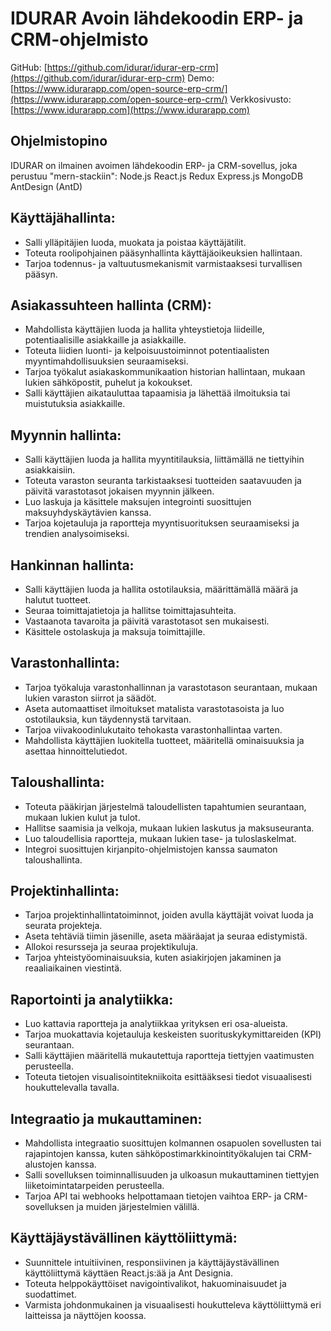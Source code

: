 # IDURAR Avoin lähdekoodin ERP- ja CRM-ohjelmisto

GitHub: [https://github.com/idurar/idurar-erp-crm](https://github.com/idurar/idurar-erp-crm)
Demo: [https://www.idurarapp.com/open-source-erp-crm/](https://www.idurarapp.com/open-source-erp-crm/)
Verkkosivusto: [https://www.idurarapp.com](https://www.idurarapp.com)

## Ohjelmistopino

IDURAR on ilmainen avoimen lähdekoodin ERP- ja CRM-sovellus, joka perustuu "mern-stackiin": Node.js React.js Redux Express.js MongoDB AntDesign (AntD)

## Käyttäjähallinta:

- Salli ylläpitäjien luoda, muokata ja poistaa käyttäjätilit.
- Toteuta roolipohjainen pääsynhallinta käyttäjäoikeuksien hallintaan.
- Tarjoa todennus- ja valtuutusmekanismit varmistaaksesi turvallisen pääsyn.

## Asiakassuhteen hallinta (CRM):

- Mahdollista käyttäjien luoda ja hallita yhteystietoja liideille, potentiaalisille asiakkaille ja asiakkaille.
- Toteuta liidien luonti- ja kelpoisuustoiminnot potentiaalisten myyntimahdollisuuksien seuraamiseksi.
- Tarjoa työkalut asiakaskommunikaation historian hallintaan, mukaan lukien sähköpostit, puhelut ja kokoukset.
- Salli käyttäjien aikatauluttaa tapaamisia ja lähettää ilmoituksia tai muistutuksia asiakkaille.

## Myynnin hallinta:

- Salli käyttäjien luoda ja hallita myyntitilauksia, liittämällä ne tiettyihin asiakkaisiin.
- Toteuta varaston seuranta tarkistaaksesi tuotteiden saatavuuden ja päivitä varastotasot jokaisen myynnin jälkeen.
- Luo laskuja ja käsittele maksujen integrointi suosittujen maksuyhdyskäytävien kanssa.
- Tarjoa kojetauluja ja raportteja myyntisuorituksen seuraamiseksi ja trendien analysoimiseksi.

## Hankinnan hallinta:

- Salli käyttäjien luoda ja hallita ostotilauksia, määrittämällä määrä ja halutut tuotteet.
- Seuraa toimittajatietoja ja hallitse toimittajasuhteita.
- Vastaanota tavaroita ja päivitä varastotasot sen mukaisesti.
- Käsittele ostolaskuja ja maksuja toimittajille.

## Varastonhallinta:

- Tarjoa työkaluja varastonhallinnan ja varastotason seurantaan, mukaan lukien varaston siirrot ja säädöt.
- Aseta automaattiset ilmoitukset matalista varastotasoista ja luo ostotilauksia, kun täydennystä tarvitaan.
- Tarjoa viivakoodinlukutaito tehokasta varastonhallintaa varten.
- Mahdollista käyttäjien luokitella tuotteet, määritellä ominaisuuksia ja asettaa hinnoittelutiedot.

## Taloushallinta:

- Toteuta pääkirjan järjestelmä taloudellisten tapahtumien seurantaan, mukaan lukien kulut ja tulot.
- Hallitse saamisia ja velkoja, mukaan lukien laskutus ja maksuseuranta.
- Luo taloudellisia raportteja, mukaan lukien tase- ja tuloslaskelmat.
- Integroi suosittujen kirjanpito-ohjelmistojen kanssa saumaton taloushallinta.

## Projektinhallinta:

- Tarjoa projektinhallintatoiminnot, joiden avulla käyttäjät voivat luoda ja seurata projekteja.
- Aseta tehtäviä tiimin jäsenille, aseta määräajat ja seuraa edistymistä.
- Allokoi resursseja ja seuraa projektikuluja.
- Tarjoa yhteistyöominaisuuksia, kuten asiakirjojen jakaminen ja reaaliaikainen viestintä.

## Raportointi ja analytiikka:

- Luo kattavia raportteja ja analytiikkaa yrityksen eri osa-alueista.
- Tarjoa muokattavia kojetauluja keskeisten suorituskykymittareiden (KPI) seurantaan.
- Salli käyttäjien määritellä mukautettuja raportteja tiettyjen vaatimusten perusteella.
- Toteuta tietojen visualisointitekniikoita esittääksesi tiedot visuaalisesti houkuttelevalla tavalla.

## Integraatio ja mukauttaminen:

- Mahdollista integraatio suosittujen kolmannen osapuolen sovellusten tai rajapintojen kanssa, kuten sähköpostimarkkinointityökalujen tai CRM-alustojen kanssa.
- Salli sovelluksen toiminnallisuuden ja ulkoasun mukauttaminen tiettyjen liiketoimintatarpeiden perusteella.
- Tarjoa API tai webhooks helpottamaan tietojen vaihtoa ERP- ja CRM-sovelluksen ja muiden järjestelmien välillä.

## Käyttäjäystävällinen käyttöliittymä:

- Suunnittele intuitiivinen, responsiivinen ja käyttäjäystävällinen käyttöliittymä käyttäen React.js:ää ja Ant Designia.
- Toteuta helppokäyttöiset navigointivalikot, hakuominaisuudet ja suodattimet.
- Varmista johdonmukainen ja visuaalisesti houkutteleva käyttöliittymä eri laitteissa ja näyttöjen koossa.